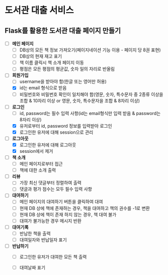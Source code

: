 # 도서관 대출 서비스

## Flask를 활용한 도서관 대출 페이지 만들기

- [ ] **메인 페이지**
    - [ ] DB상의 모든 책 정보 가져오기(페이지네이션 기능 이용 - 페이지 당 8권 표현)
    - [ ] DB상의 현재 재고 표기
    - [ ] 책 이름 클릭시 책 소개 페이지 이동
    - [ ] 평점은 모든 평점의 평균값, 숫자 일의 자리로 반올림

- [ ] **회원가입**
    - [ ] username을 받아야 함(한글 또는 영어만 허용)
    - [x] id는 email 형식으로 받음
    - [ ] 비밀번호와 비밀번호 확인이 일치해야 함(영문, 숫자, 특수문자 중 2종류 이상을 조합 & 10자리 이상 or 영문, 숫자, 특수문자을 조합 & 8자리 이상)

- [ ] **로그인**
    - [ ] id, password는 필수 입력 사항(id는 email형식만 입력 받음 & password는 8자리 이상)
    - [x] 유저로부터 id, password 정보를 입력받아 로그인
    - [x] 로그인한 유저에 대해 session으로 관리

- [ ] **로그아웃**
    - [x] 로그인한 유저에 대해 로그아웃
    - [x] session에서 제거

- [ ] **책 소개**
    - [ ] 메인 페이지로부터 접근
    - [ ] 책에 대한 소개 출력

- [ ] **리뷰**
    - [ ] 가장 최신 댓글부터 정렬하여 출력
    - [ ] 댓글과 평가 점수는 모두 필수 입력 사항

- [ ] **대여하기**
    - [ ] 메인 페이지의 대여하기 버튼을 클릭하여 대여
    - [ ] 현재 DB 상에 책에 존재하는 경우, 책을 대여하고 책의 권수를 -1로 변환
    - [ ] 현재 DB 상에 책이 존재 하지 않는 경우, 책 대여 불가
    - [ ] 대여가 불가능한 경우 메시지 반환

- [ ] **대여기록**
    - [ ] 반납한 책을 출력
    - [ ] 대여일자와 반납일자 표기

- [ ] **반납하기**
    - [ ] 로그인한 유저가 대여한 모든 책 출력
    - [ ] 대여날짜 표기

